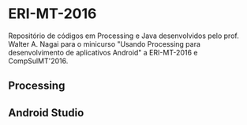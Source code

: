 # ERI-MT-2016

Repositório de códigos em Processing e Java desenvolvidos pelo prof. Walter A. Nagai para o minicurso "Usando Processing para desenvolvimento de aplicativos Android" a ERI-MT-2016 e CompSulMT'2016.

## Processing

## Android Studio
